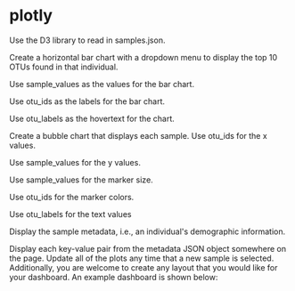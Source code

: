# plotly
Use the D3 library to read in samples.json.

Create a horizontal bar chart with a dropdown menu to display the top 10 OTUs found in that individual.

Use sample_values as the values for the bar chart.

Use otu_ids as the labels for the bar chart.

Use otu_labels as the hovertext for the chart.

Create a bubble chart that displays each sample.
Use otu_ids for the x values.

Use sample_values for the y values.

Use sample_values for the marker size.

Use otu_ids for the marker colors.

Use otu_labels for the text values

Display the sample metadata, i.e., an individual's demographic information.

Display each key-value pair from the metadata JSON object somewhere on the page.
Update all of the plots any time that a new sample is selected.
Additionally, you are welcome to create any layout that you would like for your dashboard. An example dashboard is shown below:
